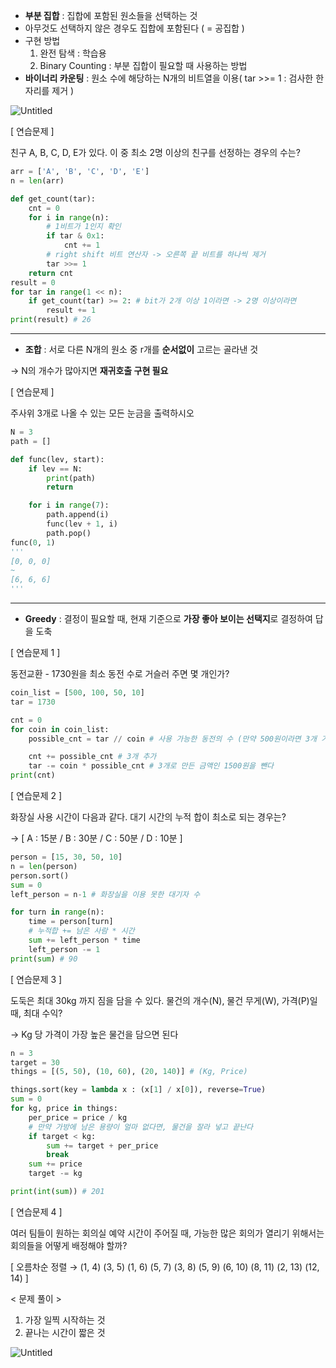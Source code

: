 - **부분 집합** : 집합에 포함된 원소들을 선택하는 것
- 아무것도 선택하지 않은 경우도 집합에 포함된다 ( = 공집합 )
- 구현 방법
    1. 완전 탐색 : 학습용
    2. Binary Counting : 부분 집합이 필요할 때 사용하는 방법
- **바이너리 카운팅** : 원소 수에 해당하는 N개의 비트열을 이용( tar >>= 1 : 검사한 한 자리를 제거 )

![Untitled](https://prod-files-secure.s3.us-west-2.amazonaws.com/d19f9ad3-44f2-4548-913d-7640fdb34526/76563dcb-7319-4b5d-9b94-f9005760b1ce/Untitled.png)

[ 연습문제 ]

친구 A, B, C, D, E가 있다. 이 중 최소 2명 이상의 친구를 선정하는 경우의 수는?

```python
arr = ['A', 'B', 'C', 'D', 'E']
n = len(arr)

def get_count(tar):
    cnt = 0
    for i in range(n):
        # 1비트가 1인지 확인
        if tar & 0x1:
            cnt += 1
        # right shift 비트 연산자 -> 오른쪽 끝 비트를 하나씩 제거
        tar >>= 1
    return cnt
result = 0
for tar in range(1 << n):
    if get_count(tar) >= 2: # bit가 2개 이상 1이라면 -> 2명 이상이라면
        result += 1
print(result) # 26
```

---

- **조합** : 서로 다른 N개의 원소 중 r개를 **순서없이** 고르는 골라낸 것

→ N의 개수가 많아지면 **재귀호출 구현 필요**

[ 연습문제 ]

주사위 3개로 나올 수 있는 모든 눈금을 출력하시오

```python
N = 3
path = []

def func(lev, start):
    if lev == N:
        print(path)
        return

    for i in range(7):
        path.append(i)
        func(lev + 1, i)
        path.pop()
func(0, 1)
'''
[0, 0, 0]
~
[6, 6, 6]
'''
```

---

- **Greedy** : 결정이 필요할 때, 현재 기준으로 **가장 좋아 보이는 선택지**로 결정하여 답을 도축

[ 연습문제 1 ]

동전교환 - 1730원을 최소 동전 수로 거슬러 주면 몇 개인가?

```python
coin_list = [500, 100, 50, 10]
tar = 1730

cnt = 0
for coin in coin_list:
	possible_cnt = tar // coin # 사용 가능한 동전의 수 (만약 500원이라면 3개 가능)

	cnt += possible_cnt # 3개 추가
	tar -= coin * possible_cnt # 3개로 만든 금액인 1500원을 뺀다
print(cnt)
```

[ 연습문제 2 ]

화장실 사용 시간이 다음과 같다. 대기 시간의 누적 합이 최소로 되는 경우는?

→ [ A : 15분 / B : 30분 / C : 50분 / D : 10분 ]

```python
person = [15, 30, 50, 10]
n = len(person)
person.sort()
sum = 0
left_person = n-1 # 화장실을 이용 못한 대기자 수

for turn in range(n):
    time = person[turn]
    # 누적합 += 남은 사람 * 시간
    sum += left_person * time
    left_person -= 1
print(sum) # 90
```

[ 연습문제 3 ]

도둑은 최대 30kg 까지 짐을 담을 수 있다. 물건의 개수(N), 물건 무게(W), 가격(P)일 때, 최대 수익?

→ Kg 당 가격이 가장 높은 물건을 담으면 된다

```python
n = 3
target = 30
things = [(5, 50), (10, 60), (20, 140)] # (Kg, Price)

things.sort(key = lambda x : (x[1] / x[0]), reverse=True)
sum = 0
for kg, price in things:
	per_price = price / kg
	# 만약 가방에 남은 용량이 얼마 없다면, 물건을 잘라 넣고 끝난다
	if target < kg:
		sum += target + per_price
		break
	sum += price
	target -= kg

print(int(sum)) # 201
```

[ 연습문제 4 ]

여러 팀들이 원하는 회의실 예약 시간이 주어질 때, 가능한 많은 회의가 열리기 위해서는 회의들을 어떻게 배정해야 할까?

[ 오름차순 정렬 → (1, 4) (3, 5) (1, 6) (5, 7) (3, 8) (5, 9) (6, 10) (8, 11) (2, 13) (12, 14) ]

< 문제 풀이 >

1. 가장 일찍 시작하는 것
2. 끝나는 시간이 짧은 것

![Untitled](https://prod-files-secure.s3.us-west-2.amazonaws.com/d19f9ad3-44f2-4548-913d-7640fdb34526/d3da3503-df9b-4cd4-a447-201937eea501/Untitled.png)